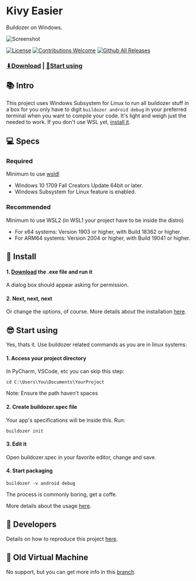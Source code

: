 # Kivy Easier
Buildozer on Windows.

![Screenshot](https://user-images.githubusercontent.com/66187211/96212318-eba01480-0f4c-11eb-9a53-5394175c8bac.png)

[![License](https://img.shields.io/github/license/ntaraujo/kivy-easier.svg?style=flat-square)](https://github.com/ntaraujo/kivy-easier/blob/master/LICENSE)
[![Contributions Welcome](https://img.shields.io/badge/contributions-welcome-brightgreen.svg?style=flat)](https://github.com/ntaraujo/kivy-easier/issues)
[![Github All Releases](https://img.shields.io/github/downloads/ntaraujo/kivy-easier/total.svg?style=flat-square)](https://github.com/ntaraujo/kivy-easier/releases/latest)

### [⬇Download](https://github.com/ntaraujo/kivy-easier/releases/latest) | [📓Start using](https://github.com/ntaraujo/kivy-easier#😎-Start-Using)

## 📚 Intro

This project uses Windows Subsystem for Linux to run all buildozer stuff in a box for you only have to digit `buildozer android debug` in your preferred terminal when you want to compile your code. It's light and weigh just the needed to work. If you don't use WSL yet, [install it](https://docs.microsoft.com/en-us/windows/wsl/install-win10).

## 💻 Specs

### Required
Minimum to use [wsldl](https://github.com/yuk7/wsldl)
* Windows 10 1709 Fall Creators Update 64bit or later.
* Windows Subsystem for Linux feature is enabled.
### Recommended
Minimum to use WSL2 (in WSL1 your project have to be inside the distro)
* For x64 systems: Version 1903 or higher, with Build 18362 or higher.
* For ARM64 systems: Version 2004 or higher, with Build 19041 or higher.

## 💾 Install

#### 1. [Download](https://github.com/ntaraujo/kivy-easier/releases/latest) the .exe file and run it
A dialog box should appear asking for permission. 
#### 2. Next, next, next
Or change the options, of course. More details about the installation [here](https://github.com/ntaraujo/kivy-easier/blob/master/INSTALL.md).

## 😎 Start using
Yes, thats it. Use buildozer related commands as you are in linux systems:

#### 1. Access your project directory
In PyCharm, VSCode, etc you can skip this step:
```
cd C:\Users\You\Documents\YourProject
```
Note: Ensure the path haven't spaces

#### 2. Create buildozer.spec file
Your app's specifications will be inside this. Run:
```
buildozer init
```

#### 3. Edit it
Open buildozer.spec in your favorite editor, change and save.

#### 4. Start packaging
```
buildozer -v android debug
```
The process is commonly boring, get a coffe.

More details about the usage [here](https://github.com/ntaraujo/kivy-easier/blob/master/USAGE.md).

## 🔧 Developers

Details on how to reproduce this project [here](https://github.com/ntaraujo/kivy-easier/blob/master/DEVELOP.md).

## 📁 Old Virtual Machine
No support, but you can get more info in this [branch](https://github.com/ntaraujo/kivy-easier/tree/old-vm).
